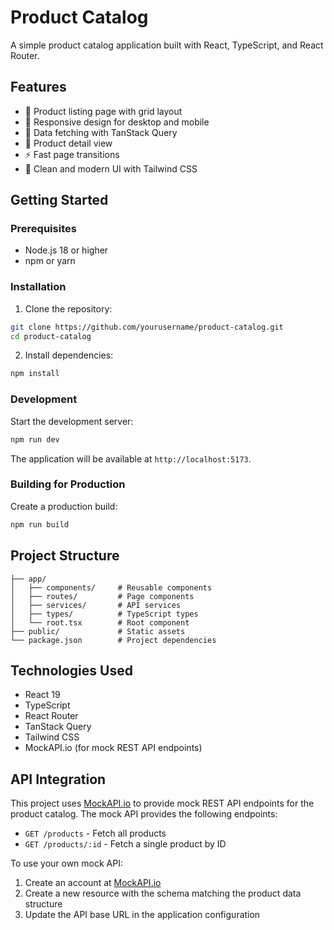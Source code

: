 # Product Catalog

A simple product catalog application built with React, TypeScript, and React Router.

## Features

- 🚀 Product listing page with grid layout
- 📱 Responsive design for desktop and mobile
- 🔄 Data fetching with TanStack Query
- 🎯 Product detail view
- ⚡️ Fast page transitions
- 🎨 Clean and modern UI with Tailwind CSS

## Getting Started

### Prerequisites

- Node.js 18 or higher
- npm or yarn

### Installation

1. Clone the repository:

```bash
git clone https://github.com/yourusername/product-catalog.git
cd product-catalog
```

2. Install dependencies:

```bash
npm install
```

### Development

Start the development server:

```bash
npm run dev
```

The application will be available at `http://localhost:5173`.

### Building for Production

Create a production build:

```bash
npm run build
```

## Project Structure

```
├── app/
│   ├── components/     # Reusable components
│   ├── routes/         # Page components
│   ├── services/       # API services
│   ├── types/          # TypeScript types
│   └── root.tsx        # Root component
├── public/             # Static assets
└── package.json        # Project dependencies
```

## Technologies Used

- React 19
- TypeScript
- React Router
- TanStack Query
- Tailwind CSS
- MockAPI.io (for mock REST API endpoints)

## API Integration

This project uses [MockAPI.io](https://mockapi.io) to provide mock REST API endpoints for the product catalog. The mock API provides the following endpoints:

- `GET /products` - Fetch all products
- `GET /products/:id` - Fetch a single product by ID

To use your own mock API:

1. Create an account at [MockAPI.io](https://mockapi.io)
2. Create a new resource with the schema matching the product data structure
3. Update the API base URL in the application configuration
